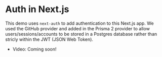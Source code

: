 # Auth in Next.js

This demo uses `next-auth` to add authentication to this Next.js app. We used the GitHub provider and added in the Prisma 2 provider to allow users/sessions/accounts to be stored in a Postgres database rather than stricly within the JWT (JSON Web Token).

- Video: Coming soon!
